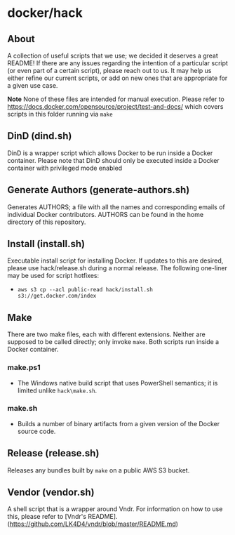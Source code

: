 docker/hack
============================

## About

A collection of useful scripts that we use; we decided it deserves a great
README! If there are any issues regarding the intention of a particular script
(or even part of a certain script), please reach out to us. It may help us
either refine our current scripts, or add on new ones that are appropriate for
a given use case.

**Note** None of these files are intended for manual execution. Please refer to
https://docs.docker.com/opensource/project/test-and-docs/ which covers scripts
in this folder running via `make`

## DinD (dind.sh)

DinD is a wrapper script which allows Docker to be run inside a Docker
container. Please note that DinD should only be executed inside a Docker
container with privileged mode enabled

## Generate Authors (generate-authors.sh)

Generates AUTHORS; a file with all the names and corresponding emails of
individual Docker contributors. AUTHORS can be found in the home directory of
this repository.

## Install (install.sh)

Executable install script for installing Docker. If updates to this are
desired, please use hack/release.sh during a normal release. The following
one-liner may be used for script hotfixes:
- `aws s3 cp --acl public-read hack/install.sh s3://get.docker.com/index`

## Make

There are two make files, each with different extensions. Neither are supposed
to be called directly; only invoke `make`. Both scripts run inside a Docker
container.

### make.ps1

- The Windows native build script that uses PowerShell semantics; it is limited
unlike `hack\make.sh`.

### make.sh
- Builds a number of binary artifacts from a given version of the Docker source
code.

## Release (release.sh)

Releases any bundles built by `make` on a public AWS S3 bucket.

## Vendor (vendor.sh)

A shell script that is a wrapper around Vndr. For information on how to use
this, please refer to [Vndr's README].
(https://github.com/LK4D4/vndr/blob/master/README.md)
